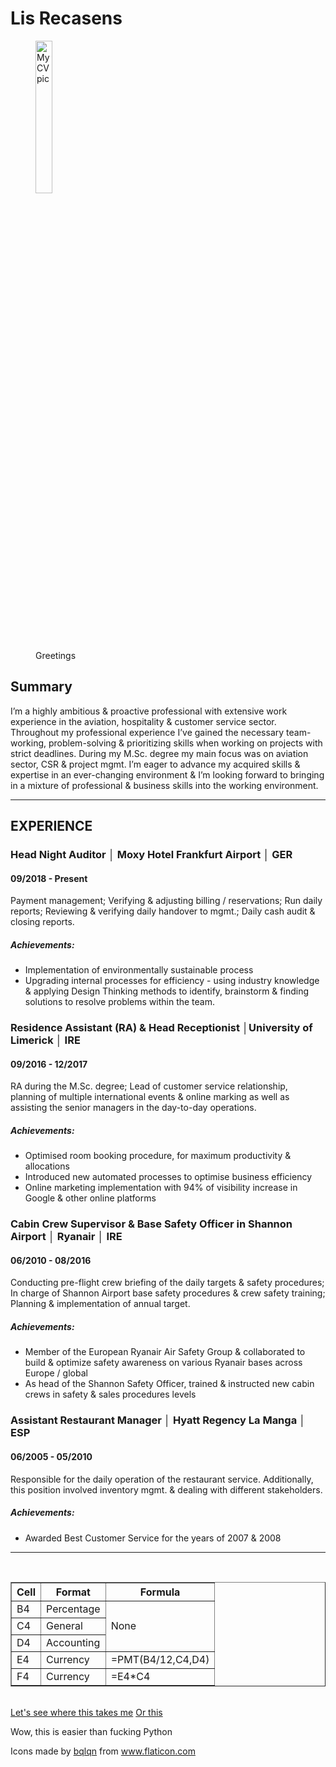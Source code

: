 <!DOCTYPE html>
<html lang="EN">
<head>
    <meta charset="UTF-8">
    <link rel="icon" type="image/png" href="/Users/belikewatermyfriend/Dropbox/Hobbies/Front-End%20Web%20Development/C1/OnlineCV/Images/profile.png">
    <title>Lis Recasens</title>
</head>
<body>
<main><h1>Lis Recasens</h1></main>
<figure>
    <img src="/Users/belikewatermyfriend/Dropbox/Hobbies/Front-End%20Web%20Development/C1/OnlineCV/Images/PictureCV.png"
    width="25%"
    alt="My CV pic">
    <figcaption>Greetings</figcaption>
</figure>
<h2>Summary</h2>
<p>I’m a highly ambitious & proactive professional with extensive work experience in the aviation, hospitality & customer service sector. Throughout my professional experience I’ve gained the necessary team-working, problem-solving & prioritizing skills when working on projects with strict deadlines. During my M.Sc. degree my main focus was on aviation sector, CSR & project mgmt. I’m eager to advance my acquired skills & expertise in an ever-changing environment & I’m looking forward to bringing in a mixture of professional & business skills into the working environment.</p>
<hr>
<h2>EXPERIENCE</h2>
<h3>Head Night Auditor │ Moxy Hotel Frankfurt Airport │ GER</h3>
<h4>09/2018 - Present</h4>
<p>Payment management; Verifying & adjusting billing / reservations; Run daily reports; Reviewing & verifying daily handover to mgmt.; Daily cash audit & closing reports.</p>
<h5>Achievements:</h5>
<ul>
    <li>Implementation of environmentally sustainable process</li>
    <li>Upgrading internal processes for efficiency - using industry knowledge & applying Design Thinking methods to identify, brainstorm & finding solutions to resolve problems within the team.</li>
</ul>
<h3>Residence Assistant (RA) & Head Receptionist │University of Limerick │ IRE</h3>
<h4>09/2016 - 12/2017</h4>
<p>RA during the M.Sc. degree; Lead of customer service relationship, planning of multiple international events & online marking as well as assisting the senior managers in the day-to-day operations.</p>
<h5>Achievements:</h5>
<ul>
    <li>Optimised room booking procedure, for maximum productivity & allocations</li>
    <li>Introduced new automated processes to optimise business efficiency</li>
    <li>Online marketing implementation with 94% of visibility increase in Google & other online platforms</li>
</ul>
<h3>Cabin Crew Supervisor & Base Safety Officer in Shannon Airport │ Ryanair │ IRE</h3>
<h4>06/2010 - 08/2016</h4>
<p>Conducting pre-flight crew briefing of the daily targets & safety procedures; In charge of Shannon Airport base safety procedures & crew safety training; Planning & implementation of annual target.</p>
<h5>Achievements:</h5>
<ul>
    <li>Member of the European Ryanair Air Safety Group & collaborated to build & optimize safety awareness on various Ryanair bases across Europe / global</li>
    <li>As head of the Shannon Safety Officer, trained & instructed new cabin crews in safety & sales procedures levels</li>
    </ul>
<h3>Assistant Restaurant Manager │ Hyatt Regency La Manga │ ESP</h3>
<h4>06/2005 - 05/2010</h4>
<p>Responsible for the daily operation of the restaurant service. Additionally, this position involved inventory mgmt. & dealing with different stakeholders.</p>
<h5>Achievements:</h5>
<ul>
    <li>Awarded Best Customer Service for the years of 2007 & 2008</li>
</ul>
<hr>
<br>
<table border="1">
    <tr><th>Cell</th><th>Format</th><th>Formula</th></tr>
    <tr><td>B4</td><td>Percentage</td><td rowspan="3">None</td></tr>
    <tr><td>C4</td><td>General</td></tr>
    <tr><td>D4</td><td>Accounting</td></tr>
    <tr><td>E4</td><td>Currency</td><td>=PMT(B4/12,C4,D4)</td></tr>
    <tr><td>F4</td><td>Currency</td><td>=E4*C4</td></tr>
</table>
<br>
<a href="https://www.amazon.de/gp/cart/view.html?ref_=nav_cart">Let's see where this takes me</a>
<a href="/Users/belikewatermyfriend/Dropbox/Hobbies/Front-End Web Development/C1/firstPage.html">Or this</a>
<footer>
    <p>Wow, this is easier than fucking Python</p>
    Icons made by <a href="https://www.flaticon.com/authors/bqlqn" title="bqlqn">bqlqn</a> from <a href="https://www.flaticon.com/" title="Flaticon"> www.flaticon.com</a>
</footer>
</body>
</html>
